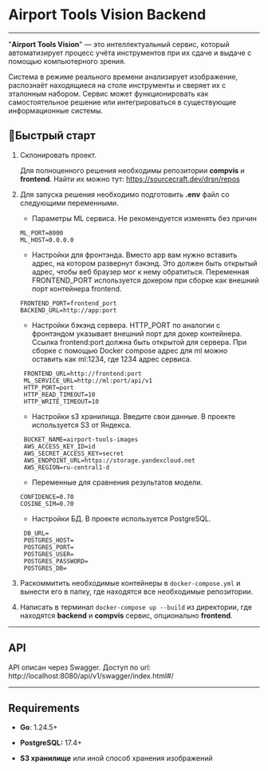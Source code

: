 # Airport Tools Vision Backend

---

"**Airport Tools Vision**" — это интеллектуальный сервис, который автоматизирует процесс учёта инструментов при их сдаче и выдаче с помощью компьютерного зрения. 

Система в режиме реального времени анализирует изображение, распознаёт находящиеся на столе инструменты и сверяет их с эталонным набором. Сервис может функционировать как самостоятельное решение или интегрироваться в существующие информационные системы.

## **🚀Быстрый старт**

1. Склонировать проект. 

    Для полноценного решения необходимы репозитории **compvis** и **frontend**. Найти их можно тут: https://sourcecraft.dev/drsn/repos

2. Для запуска решения необходимо подготовить **.env** файл со следующими переменными.
    - Параметры ML сервиса. Не рекомендуется изменять без причин
    ```
    ML_PORT=8000
    ML_HOST=0.0.0.0
    ```
   - Настройки для фронтэнда. Вместо app вам нужно вставить адрес, на котором развернут бэкэнд. Это должен быть открытый адрес, чтобы веб браузер мог к нему обратиться. Переменная FRONTEND_PORT используется докером при сборке как внешний порт контейнера frontend.
   ```
   FRONTEND_PORT=frontend_port
   BACKEND_URL=http://app:port
   ```
   - Настройки бэкэнд сервера. HTTP_PORT по аналогии с фронтэндом указывает внешний порт для докер контейнера. Ссылка frontend:port должна быть открытой для сервера. При сборке с помощью Docker compose адрес для ml можно оставить как ml:1234, где 1234 адрес сервиса.
   ```
    FRONTEND_URL=http://frontend:port
    ML_SERVICE_URL=http://ml:port/api/v1
    HTTP_PORT=port
    HTTP_READ_TIMEOUT=10
    HTTP_WRITE_TIMEOUT=10
   ```
   - Настройки s3 хранилища. Введите свои данные. В проекте используется S3 от Яндекса.
   ```
    BUCKET_NAME=airport-tools-images
    AWS_ACCESS_KEY_ID=id
    AWS_SECRET_ACCESS_KEY=secret
    AWS_ENDPOINT_URL=https://storage.yandexcloud.net
    AWS_REGION=ru-central1-d
   ```
   - Переменные для сравнения результатов модели.
    ```
    CONFIDENCE=0.70
    COSINE_SIM=0.70
    ```
   - Настройки БД. В проекте используется PostgreSQL.
   ```
    DB_URL=
    POSTGRES_HOST=
    POSTGRES_PORT=
    POSTGRES_USER=
    POSTGRES_PASSWORD=
    POSTGRES_DB=
   ```
   
3. Раскоммитить необходимые контейнеры в `docker-compose.yml` и вынести его в папку, где находятся все необходимые репозитории.

4. Написать в терминал `docker-compose up --build` из директории, где находятся **backend** и **compvis** сервис, опционально **frontend**.

---

## API
API описан через Swagger. Доступ по url: http://localhost:8080/api/v1/swagger/index.html#/

---
## Requirements

- **Go**: 1.24.5\+

- **PostgreSQL:** 17.4\+

- **S3 хранилище** или иной способ хранения изображений